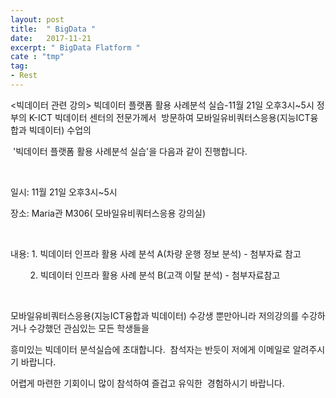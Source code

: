 ```yaml
---
layout: post
title:  " BigData "
date:   2017-11-21
excerpt: " BigData Flatform "
cate : "tmp"
tag:
- Rest
---
```




<빅데이터 관련 강의>
빅데이터 플랫폼 활용 사례분석 실습-11월 21일 오후3시~5시
정부의 K-ICT 빅데이터 센터의 전문가께서  방문하여 모바일유비쿼터스응용(지능ICT융합과 빅데이터) 수업의

 '빅데이터 플랫폼 활용 사례분석 실습'을 다음과 같이 진행합니다.

 

일시: 11월 21일 오후3시~5시

장소: Maria관 M306( 모바일유비쿼터스응용 강의실)

 

내용: 1. 빅데이터 인프라 활용 사례 분석 A(차량 운행 정보 분석) - 첨부자료 참고

        2. 빅데이터 인프라 활용 사례 분석 B(고객 이탈 분석) - 첨부자료참고

    

모바일유비쿼터스응용(지능ICT융합과 빅데이터) 수강생 뿐만아니라 저의강의를 수강하거나 수강했던 관심있는 모든 학생들을

흥미있는 빅데이터 분석실습에 초대합니다.  참석자는 반듯이 저에게 이메일로 알려주시기 바랍니다.

어렵게 마련한 기회이니 많이 참석하여 즐겁고 유익한  경험하시기 바랍니다.

